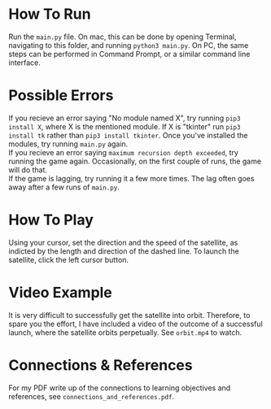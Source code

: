 # How To Run
Run the `main.py` file. On mac, this can be done by opening Terminal, navigating to this folder, and running `python3 main.py`. On PC, the same steps can be performed in Command Prompt, or a similar command line interface.

# Possible Errors
If you recieve an error saying "No module named X", try running `pip3 install X`, where X is the mentioned module. If X is "tkinter" run `pip3 install tk` rather than `pip3 install tkinter`. Once you've installed the modules, try running `main.py` again.  
If you recieve an error saying `maximum recursion depth exceeded`, try running the game again. Occasionally, on the first couple of runs, the game will do that.  
If the game is lagging, try running it a few more times. The lag often goes away after a few runs of `main.py`.

# How To Play
Using your cursor, set the direction and the speed of the satellite, as indicted by the length and direction of the dashed line. To launch the satellite, click the left cursor button.

# Video Example
It is very difficult to successfully get the satellite into orbit. Therefore, to spare you the effort, I have included a video of the outcome of a successful launch, where the satellite orbits perpetually. See `orbit.mp4` to watch.

# Connections & References
For my PDF write up of the connections to learning objectives and references, see `connections_and_references.pdf`.